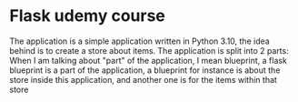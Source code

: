 # Flask udemy course

The application is a simple application written in Python 3.10, the idea behind is to create a store about
items. The application is split into 2 parts:
When I am talking about "part" of the application, I mean blueprint, a flask blueprint is a part of the application,
a blueprint for instance is about the store inside this application, and another one is for the items within that store

